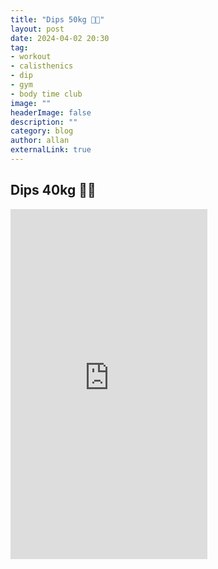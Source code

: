 ```yaml
---
title: "Dips 50kg 🏋🏽"
layout: post
date: 2024-04-02 20:30
tag: 
- workout
- calisthenics
- dip
- gym
- body time club
image: ""
headerImage: false
description: ""
category: blog
author: allan
externalLink: true
---
```


## Dips 40kg 🏋🏽

<iframe width="315" height="560" 
src="https://www.youtube.com/embed/imHrCNI7CuU" 
title="YouTube video player" frameborder="0" 
allow="accelerometer; autoplay; clipboard-write; encrypted-media;
gyroscope; picture-in-picture;
web-share"
allowfullscreen></iframe>


